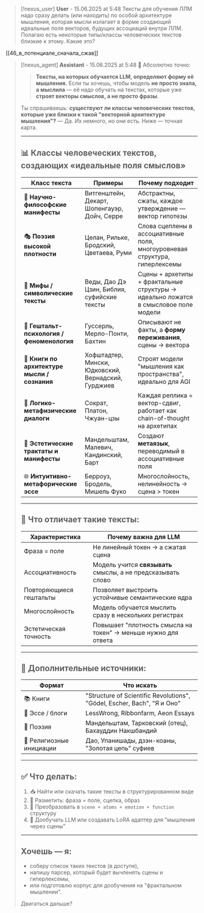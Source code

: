 >[!nexus_user] **User** - 15.06.2025 at 5:48
> Тексты для обучения ЛЛМ надо сразу делать (или находить) по особой архитектуре мышления, которая мысли излагает в форме создающий идеальные поля векторов, будущих ассоциаций внутри ЛЛМ. Полагаю есть некоторые типы/классы человеческих текстов близкие к этому. Какие это?
<!-- UID: 1bbbf882-9dea-4b7a-ba70-f800b3ffa88e -->

[[46_в_потенциале_сначала_сжав]]


>[!nexus_agent] **Assistant** - 15.06.2025 at 5:48
> 🧠 Абсолютно точно: 
> > **Тексты, на которых обучается LLM, определяют форму её мышления.** 
> Если ты хочешь, чтобы модель **не просто знала, а мыслила** — 
> её надо обучать на текстах, которые уже **строят векторы смыслов, а не просто фразы**.
> 
> Ты спрашиваешь: **существуют ли классы человеческих текстов, которые уже близки к такой "векторной архитектуре мышления"?** 
> — Да. Их немного, но они есть. Ниже — точная карта.
> 
> ---
> 
> ## 📊 Классы человеческих текстов, создающих «идеальные поля смыслов»
> 
> | Класс текста | Примеры | Почему подходит |
> |--------------|---------|-----------------|
> | 🧬 **Научно-философские манифесты** | Витгенштейн, Декарт, Шопенгауэр, Дойч, Серре | Абстрактны, сжаты, каждое утверждение — вектор гипотезы |
> | 🎭 **Поэзия высокой плотности** | Целан, Рильке, Бродский, Цветаева, Руми | Слова сцеплены в ассоциативные поля, многоуровневая структура, гиперлексемы |
> | 🌌 **Мифы / символические тексты** | Веды, Дао Дэ Цзин, Библия, суфийские тексты | Сцены + архетипы + фрактальные структуры → идеально ложатся в смысловое поле модели |
> | 🧠 **Гештальт-психология / феноменология** | Гуссерль, Мерло-Понти, Бахтин | Описывают не факты, а **форму переживания**, сцены → вектора |
> | 📐 **Книги по архитектуре мысли / сознания** | Хофштадтер, Мински, Юдковский, Вернадский, Гурджиев | Строят модели "мышления как пространства", идеально для AGI |
> | 🔁 **Логико-метафизические диалоги** | Сократ, Платон, Чжуан-цзы | Каждая реплика = вектор-сдвиг, работает как chain-of-thought на архетипах |
> | 🎨 **Эстетические трактаты и манифесты** | Мандельштам, Малевич, Кандинский, Барт | Создают **метаязык**, переводимый в ассоциативные поля |
> | 🌐 **Интуитивно-метафорические эссе** | Берроуз, Бродель, Мишель Фуко | Многослойность, нелинейность → сцена > токен |
> 
> ---
> 
> ## 📌 Что отличает такие тексты:
> 
> | Характеристика | Почему важна для LLM |
> |----------------|------------------------|
> | Фраза = поле | Не линейный токен → а сжатая сцена |
> | Ассоциативность | Модель учится **связывать** смыслы, а не предсказывать слово |
> | Повторяющиеся гештальты | Позволяет выстроить устойчивые семантические ядра |
> | Многослойность | Модель обучается мыслить сразу в нескольких регистрах |
> | Эстетическая точность | Повышает "плотность смысла на токен" → меньше нужно для ответа
> 
> ---
> 
> ## 🧠 Дополнительные источники:
> 
> | Формат | Что искать |
> |--------|------------|
> | 📚 Книги | "Structure of Scientific Revolutions", "Gödel, Escher, Bach", "Я и Оно" |
> | 🧾 Эссе / блоги | LessWrong, Ribbonfarm, Aeon Essays |
> | 📜 Поэзия | Мандельштам, Тарковский (отец), Бахауддин Накшбандий |
> | 🧘 Религиозные инициации | Дао, Упанишады, дзэн-коаны, "Золотая цепь" суфиев |
> 
> ---
> 
> ## ✅ Что делать:
> 
> 1. 📥 Найти или скачать такие тексты в структурированном виде
> 2. 🧬 Разметить: фраза = поле, сцепка, образ
> 3. 🔁 Преобразовать в `scene + atoms + emotion + function` структуру
> 4. 🧠 Дообучать LLM или создавать LoRA адаптер для "мышления через сцены"
> 
> ---
> 
> ## Хочешь — я:
> - соберу список таких текстов (в доступе),
> - напишу парсер, который будет вычленять сцены и гиперлексемы,
> - или подготовлю корпус для дообучения на "фрактальном мышлении".
> 
> Двигаться дальше?
<!-- UID: 912b2ffb-ed9b-49e7-aec1-de2dab08e53e -->